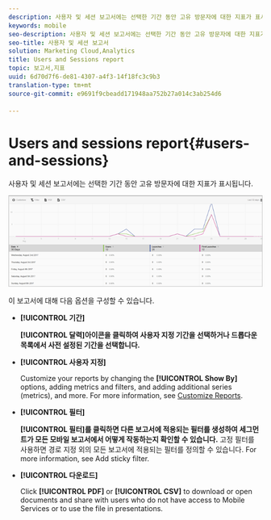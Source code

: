 ```yaml
---
description: 사용자 및 세션 보고서에는 선택한 기간 동안 고유 방문자에 대한 지표가 표시됩니다.
keywords: mobile
seo-description: 사용자 및 세션 보고서에는 선택한 기간 동안 고유 방문자에 대한 지표가 표시됩니다.
seo-title: 사용자 및 세션 보고서
solution: Marketing Cloud,Analytics
title: Users and Sessions report
topic: 보고서,지표
uuid: 6d70d7f6-de81-4307-a4f3-14f18fc3c9b3
translation-type: tm+mt
source-git-commit: e9691f9cbeadd171948aa752b27a014c3ab254d6

---
```



# Users and sessions report{#users-and-sessions}

사용자 및 세션 보고서에는 선택한 기간 동안 고유 방문자에 대한 지표가 표시됩니다.

![Users and Sessions report](assets/users_sessions.png)

이 보고서에 대해 다음 옵션을 구성할 수 있습니다.

* **[!UICONTROL 기간]**

   **[!UICONTROL 달력]아이콘을 클릭하여 사용자 지정 기간을 선택하거나 드롭다운 목록에서 사전 설정된 기간을 선택합니다.**

* **[!UICONTROL 사용자 지정]**

   Customize your reports by changing the **[!UICONTROL Show By]** options, adding metrics and filters, and adding additional series (metrics), and more. For more information, see [Customize Reports](/help/using/usage/reports-customize/t-reports-customize.md).

* **[!UICONTROL 필터]**

   **[!UICONTROL 필터]를 클릭하면 다른 보고서에 적용되는 필터를 생성하여 세그먼트가 모든 모바일 보고서에서 어떻게 작동하는지 확인할 수 있습니다.** 고정 필터를 사용하면 경로 지정 외의 모든 보고서에 적용되는 필터를 정의할 수 있습니다. For more information, see Add sticky filter.[](/help/using/usage/reports-customize/t-sticky-filter.md)

* **[!UICONTROL 다운로드]**

   Click **[!UICONTROL PDF]** or **[!UICONTROL CSV]** to download or open documents and share with users who do not have access to Mobile Services or to use the file in presentations.
